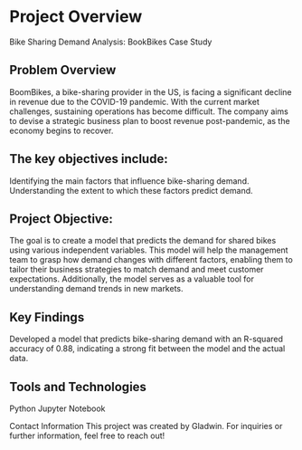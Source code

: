# Project Overview
Bike Sharing Demand Analysis: BookBikes Case Study

## Problem Overview
BoomBikes, a bike-sharing provider in the US, is facing a significant decline in revenue due to the COVID-19 pandemic. With the current market challenges, sustaining operations has become difficult. The company aims to devise a strategic business plan to boost revenue post-pandemic, as the economy begins to recover.

## The key objectives include:

Identifying the main factors that influence bike-sharing demand.
Understanding the extent to which these factors predict demand.

## Project Objective:
The goal is to create a model that predicts the demand for shared bikes using various independent variables. This model will help the management team to grasp how demand changes with different factors, enabling them to tailor their business strategies to match demand and meet customer expectations. Additionally, the model serves as a valuable tool for understanding demand trends in new markets.

## Key Findings
Developed a model that predicts bike-sharing demand with an R-squared accuracy of 0.88, indicating a strong fit between the model and the actual data.

## Tools and Technologies
Python
Jupyter Notebook

Contact Information
This project was created by Gladwin. 
For inquiries or further information, feel free to reach out!

